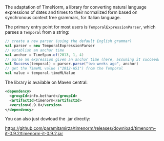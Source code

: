The adaptation of TimeNorm, a library for converting natural language expressions of dates and times to
their normalized form based on synchronous context free grammars, for Italian language.

The primary entry point for most users is `TemporalExpressionParser`, which
parses a `Temporal` from a string:

```scala
// create a new parser (using the default English grammar)
val parser = new TemporalExpressionParser
// establish an anchor time
val anchor = TimeSpan.of(2013, 1, 4)
// parse an expression given an anchor time (here, assuming it succeeds)
val Success(temporal) = parser.parse("two weeks ago", anchor)
// get the TimeML value ("2012-W51") from the Temporal
val value = temporal.timeMLValue
```

The library is available on Maven central:

```xml
<dependency>
  <groupId>info.bethard</groupId>
  <artifactId>timenorm</artifactId>
  <version>0.9.0</version>
</dependency>
```

You can also just dowload the .jar directly:

https://github.com/paramitamirza/timenorm/releases/download/timenorm-it-0.9.2/timenorm-it-0.9.2.jar
 
